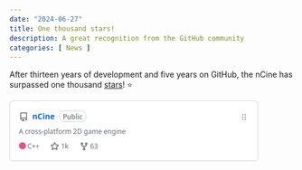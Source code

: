 ```yaml
---
date: "2024-06-27"
title: One thousand stars!
description: A great recognition from the GitHub community
categories: [ News ]
---
```


After thirteen years of development and five years on GitHub, the nCine has surpassed one thousand [stars](https://github.com/nCine/nCine/stargazers)! :star:

![One thousand stars!](/img/posts/one_thousand_stars.png "One thousand stars!")
